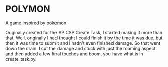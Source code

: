 # POLYMON
A game inspired by pokemon

Originally created for the AP CSP Create Task, I started making it more than that. Well, originally I had thought I could finish it by the time it was due, but then it was time to submit and I hadn't even finished damage. So that went down the drain. I cut the damage and stuck with just the roaming aspect and then added a few final touches and boom, you have what is in create_task.py.
